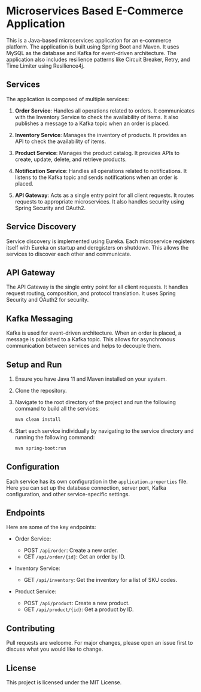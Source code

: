 # Microservices Based E-Commerce Application

This is a Java-based microservices application for an e-commerce platform. The application is built using Spring Boot and Maven. It uses MySQL as the database and Kafka for event-driven architecture. The application also includes resilience patterns like Circuit Breaker, Retry, and Time Limiter using Resilience4j.

## Services

The application is composed of multiple services:

1. **Order Service**: Handles all operations related to orders. It communicates with the Inventory Service to check the availability of items. It also publishes a message to a Kafka topic when an order is placed.

2. **Inventory Service**: Manages the inventory of products. It provides an API to check the availability of items.

3. **Product Service**: Manages the product catalog. It provides APIs to create, update, delete, and retrieve products.

4. **Notification Service**: Handles all operations related to notifications. It listens to the Kafka topic and sends notifications when an order is placed.

5. **API Gateway**: Acts as a single entry point for all client requests. It routes requests to appropriate microservices. It also handles security using Spring Security and OAuth2.

## Service Discovery

Service discovery is implemented using Eureka. Each microservice registers itself with Eureka on startup and deregisters on shutdown. This allows the services to discover each other and communicate.

## API Gateway

The API Gateway is the single entry point for all client requests. It handles request routing, composition, and protocol translation. It uses Spring Security and OAuth2 for security.

## Kafka Messaging

Kafka is used for event-driven architecture. When an order is placed, a message is published to a Kafka topic. This allows for asynchronous communication between services and helps to decouple them.

## Setup and Run

1. Ensure you have Java 11 and Maven installed on your system.

2. Clone the repository.

3. Navigate to the root directory of the project and run the following command to build all the services:

    ```bash
    mvn clean install
    ```

4. Start each service individually by navigating to the service directory and running the following command:

    ```bash
    mvn spring-boot:run
    ```

## Configuration

Each service has its own configuration in the `application.properties` file. Here you can set up the database connection, server port, Kafka configuration, and other service-specific settings.

## Endpoints

Here are some of the key endpoints:

- Order Service:
  - POST `/api/order`: Create a new order.
  - GET `/api/order/{id}`: Get an order by ID.

- Inventory Service:
  - GET `/api/inventory`: Get the inventory for a list of SKU codes.

- Product Service:
  - POST `/api/product`: Create a new product.
  - GET `/api/product/{id}`: Get a product by ID.

## Contributing

Pull requests are welcome. For major changes, please open an issue first to discuss what you would like to change.

## License

This project is licensed under the MIT License.
